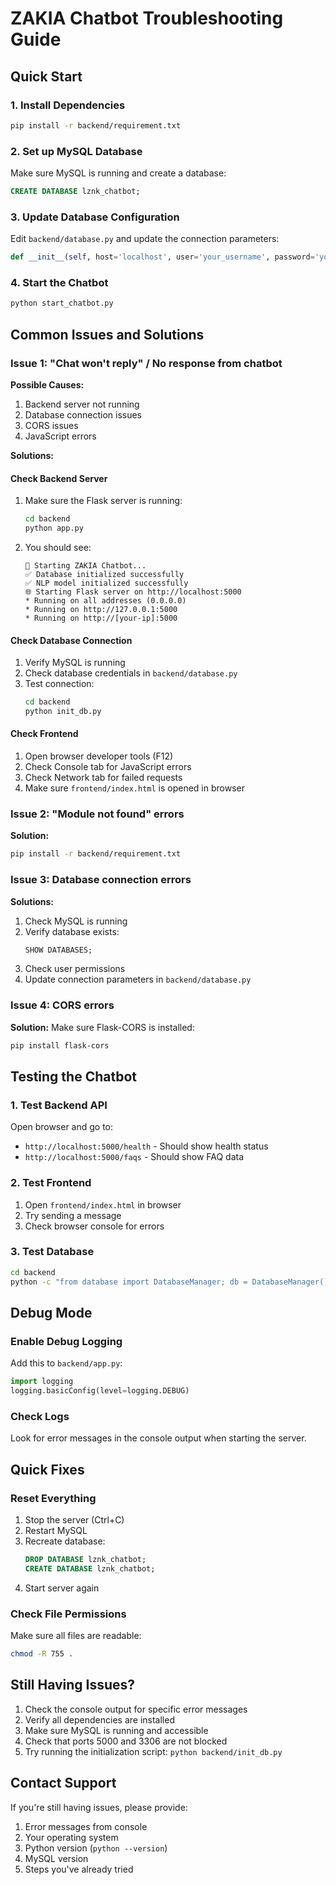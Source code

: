 # ZAKIA Chatbot Troubleshooting Guide

## Quick Start

### 1. Install Dependencies
```bash
pip install -r backend/requirement.txt
```

### 2. Set up MySQL Database
Make sure MySQL is running and create a database:
```sql
CREATE DATABASE lznk_chatbot;
```

### 3. Update Database Configuration
Edit `backend/database.py` and update the connection parameters:
```python
def __init__(self, host='localhost', user='your_username', password='your_password', database='lznk_chatbot'):
```

### 4. Start the Chatbot
```bash
python start_chatbot.py
```

## Common Issues and Solutions

### Issue 1: "Chat won't reply" / No response from chatbot

**Possible Causes:**
1. Backend server not running
2. Database connection issues
3. CORS issues
4. JavaScript errors

**Solutions:**

#### Check Backend Server
1. Make sure the Flask server is running:
   ```bash
   cd backend
   python app.py
   ```
2. You should see:
   ```
   🚀 Starting ZAKIA Chatbot...
   ✅ Database initialized successfully
   ✅ NLP model initialized successfully
   🌐 Starting Flask server on http://localhost:5000
   * Running on all addresses (0.0.0.0)
   * Running on http://127.0.0.1:5000
   * Running on http://[your-ip]:5000
   ```

#### Check Database Connection
1. Verify MySQL is running
2. Check database credentials in `backend/database.py`
3. Test connection:
   ```bash
   cd backend
   python init_db.py
   ```

#### Check Frontend
1. Open browser developer tools (F12)
2. Check Console tab for JavaScript errors
3. Check Network tab for failed requests
4. Make sure `frontend/index.html` is opened in browser

### Issue 2: "Module not found" errors

**Solution:**
```bash
pip install -r backend/requirement.txt
```

### Issue 3: Database connection errors

**Solutions:**
1. Check MySQL is running
2. Verify database exists:
   ```sql
   SHOW DATABASES;
   ```
3. Check user permissions
4. Update connection parameters in `backend/database.py`

### Issue 4: CORS errors

**Solution:**
Make sure Flask-CORS is installed:
```bash
pip install flask-cors
```

## Testing the Chatbot

### 1. Test Backend API
Open browser and go to:
- `http://localhost:5000/health` - Should show health status
- `http://localhost:5000/faqs` - Should show FAQ data

### 2. Test Frontend
1. Open `frontend/index.html` in browser
2. Try sending a message
3. Check browser console for errors

### 3. Test Database
```bash
cd backend
python -c "from database import DatabaseManager; db = DatabaseManager(); print('Connected!' if db.connect() else 'Failed!')"
```

## Debug Mode

### Enable Debug Logging
Add this to `backend/app.py`:
```python
import logging
logging.basicConfig(level=logging.DEBUG)
```

### Check Logs
Look for error messages in the console output when starting the server.

## Quick Fixes

### Reset Everything
1. Stop the server (Ctrl+C)
2. Restart MySQL
3. Recreate database:
   ```sql
   DROP DATABASE lznk_chatbot;
   CREATE DATABASE lznk_chatbot;
   ```
4. Start server again

### Check File Permissions
Make sure all files are readable:
```bash
chmod -R 755 .
```

## Still Having Issues?

1. Check the console output for specific error messages
2. Verify all dependencies are installed
3. Make sure MySQL is running and accessible
4. Check that ports 5000 and 3306 are not blocked
5. Try running the initialization script: `python backend/init_db.py`

## Contact Support

If you're still having issues, please provide:
1. Error messages from console
2. Your operating system
3. Python version (`python --version`)
4. MySQL version
5. Steps you've already tried
